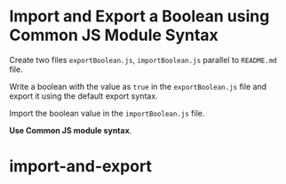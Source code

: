 # Import and Export a Boolean using Common JS Module Syntax

Create two files `exportBoolean.js`, `importBoolean.js` parallel to `README.md` file.

Write a boolean with the value as `true` in the `exportBoolean.js` file and export it using the default export syntax.

Import the boolean value in the `importBoolean.js` file.

<b>Use Common JS module syntax</b>.
# import-and-export
